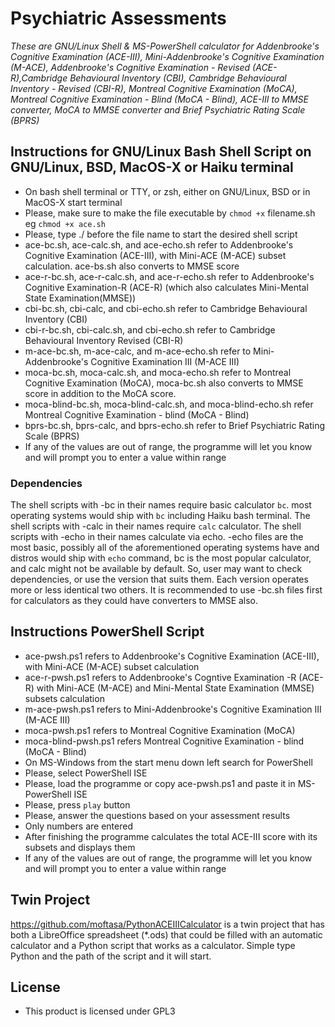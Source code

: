 # Psychiatric Assessments
_These are GNU/Linux Shell & MS-PowerShell calculator for Addenbrooke's Cognitive Examination (ACE-III), Mini-Addenbrooke's Cognitive Examination (M-ACE), Addenbrooke's Cognitive Examination - Revised (ACE-R),Cambridge Behavioural Inventory (CBI), Cambridge Behavioural Inventory - Revised (CBI-R), Montreal Cognitive Examination (MoCA), Montreal Cognitive Examination - Blind (MoCA - Blind), ACE-III to MMSE converter, MoCA to MMSE converter and Brief Psychiatric Rating Scale (BPRS)_

## Instructions for GNU/Linux Bash Shell Script on GNU/Linux, BSD, MacOS-X or Haiku terminal
- On bash shell terminal or TTY, or zsh, either on GNU/Linux, BSD or in MacOS-X start terminal
- Please, make sure to make the file executable by `chmod +x` filename.sh eg `chmod +x ace.sh`
- Please, type ./ before the file name to start the desired shell script
- ace-bc.sh, ace-calc.sh, and ace-echo.sh refer to Addenbrooke's Cognitive Examination (ACE-III), with Mini-ACE (M-ACE) subset calculation. ace-bs.sh also converts to MMSE score
- ace-r-bc.sh, ace-r-calc.sh, and ace-r-echo.sh refer to Addenbrooke's Cognitive Examination-R (ACE-R) (which also calculates Mini-Mental State Examination(MMSE))
- cbi-bc.sh, cbi-calc,  and cbi-echo.sh refer to Cambridge Behavioural Inventory (CBI)
- cbi-r-bc.sh, cbi-calc.sh, and cbi-echo.sh refer to Cambridge Behavioural Inventory Revised (CBI-R)
- m-ace-bc.sh, m-ace-calc, and m-ace-echo.sh refer to Mini-Addenbrooke's Cognitive Examination III (M-ACE III)
- moca-bc.sh, moca-calc.sh, and moca-echo.sh refer to Montreal Cognitive Examination (MoCA), moca-bc.sh also converts to MMSE score in addition to the MoCA score.
- moca-blind-bc.sh, moca-blind-calc.sh, and moca-blind-echo.sh refer Montreal Cognitive Examination - blind (MoCA - Blind)
- bprs-bc.sh, bprs-calc, and bprs-echo.sh refer to Brief Psychiatric Rating Scale (BPRS)
- If any of the values are out of range, the programme will let you know and will prompt you to enter a value within range
### Dependencies
The shell scripts with -bc in their names require basic calculator `bc`. most operating systems would ship with `bc` including Haiku bash terminal. The shell scripts with -calc in their names require `calc` calculator. The shell scripts with -echo in their names calculate via echo. -echo files are the most basic, possibly all of the aforementioned operating systems have and distros would ship with `echo` command, bc is the most popular calculator, and calc might not be available by default. So, user may want to check dependencies, or use the version that suits them. Each version operates more or less identical two others. It is recommended to use -bc.sh files first for calculators as they could have converters to MMSE also.

## Instructions PowerShell Script
- ace-pwsh.ps1 refers to Addenbrooke's Cognitive Examination (ACE-III), with Mini-ACE (M-ACE) subset calculation
- ace-r-pwsh.ps1 refers to Addenbrooke's Cogntive Examination -R (ACE-R) with Mini-ACE (M-ACE) and Mini-Mental State Examination (MMSE) subsets calculation
- m-ace-pwsh.ps1 refers to Mini-Addenbrooke's Cognitive Examination III (M-ACE III)
- moca-pwsh.ps1 refers to Montreal Cognitive Examination (MoCA)
- moca-blind-pwsh.ps1 refers Montreal Cognitive Examination - blind (MoCA - Blind)
- On MS-Windows from the start menu down left search for PowerShell
- Please, select PowerShell ISE
- Please, load the programme or copy ace-pwsh.ps1 and paste it in MS-PowerShell ISE
- Please, press `play` button
- Please, answer the questions based on your assessment results
- Only numbers are entered
- After finishing the programme calculates the total ACE-III score with its subsets and displays them
- If any of the values are out of range, the programme will let you know and will prompt you to enter a value within range

## Twin Project
https://github.com/moftasa/PythonACEIIICalculator is a twin project that has both a LibreOffice spreadsheet (\*.ods) that could be filled with an automatic calculator and a Python script that works as a calculator. Simple type Python and the path of the script and it will start.

## License
- This product is licensed under GPL3

